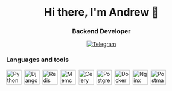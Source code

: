 <div id="header" align="center">
	<h1>Hi there, I'm Andrew 👋</h1>
	<h3>Backend Developer</h3>
</div>
<div id="socials" align="center">
	<a href="https://t.me/andrew95qq">
		<img src="https://img.shields.io/badge/Telegram-blue?style=for-the-badge&logo=telegram&logoColor=white" alt="Telegram"/>
	</a>
</div>

### Languages and tools
<img src="https://cdn.jsdelivr.net/gh/devicons/devicon@latest/icons/python/python-original.svg"
title="Python" width="40" height="40" />&nbsp;
<img src="https://cdn.jsdelivr.net/gh/devicons/devicon@latest/icons/django/django-plain.svg"
title="Django" width="40" height="40" />&nbsp;
<img src="https://cdn.jsdelivr.net/gh/devicons/devicon@latest/icons/redis/redis-original.svg"
title="Redis" width="40" height="40" />&nbsp;
<img src="https://cdn.worldvectorlogo.com/logos/memcached.svg"
title="Memcached" width="40" height="40" />&nbsp;
<img src="https://docs.celeryq.dev/en/stable/_static/celery_512.png"
title="Celery" width="40" height="40" />&nbsp;
<img src="https://cdn.jsdelivr.net/gh/devicons/devicon@latest/icons/postgresql/postgresql-original.svg"
title="Postgresql" width="40" height="40" />&nbsp;
<img src="https://cdn.jsdelivr.net/gh/devicons/devicon@latest/icons/docker/docker-original.svg"
title="Docker" width="40" height="40" />&nbsp;
<img src="https://cdn.jsdelivr.net/gh/devicons/devicon@latest/icons/nginx/nginx-original.svg"
title="Nginx" width="40" height="40" />&nbsp;
<img src="https://cdn.jsdelivr.net/gh/devicons/devicon@latest/icons/postman/postman-original.svg"
title="Postman" width="40" height="40" />&nbsp;
